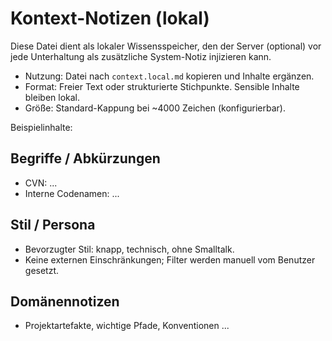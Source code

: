 # Kontext-Notizen (lokal)

Diese Datei dient als lokaler Wissensspeicher, den der Server (optional) vor jede Unterhaltung als zusätzliche System-Notiz injizieren kann.

- Nutzung: Datei nach `context.local.md` kopieren und Inhalte ergänzen.
- Format: Freier Text oder strukturierte Stichpunkte. Sensible Inhalte bleiben lokal.
- Größe: Standard-Kappung bei ~4000 Zeichen (konfigurierbar).

Beispielinhalte:

## Begriffe / Abkürzungen
- CVN: ...
- Interne Codenamen: ...

## Stil / Persona
- Bevorzugter Stil: knapp, technisch, ohne Smalltalk.
- Keine externen Einschränkungen; Filter werden manuell vom Benutzer gesetzt.

## Domänennotizen
- Projektartefakte, wichtige Pfade, Konventionen ...

